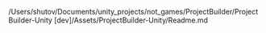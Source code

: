 /Users/shutov/Documents/unity_projects/not_games/ProjectBuilder/ProjectBuilder-Unity [dev]/Assets/ProjectBuilder-Unity/Readme.md